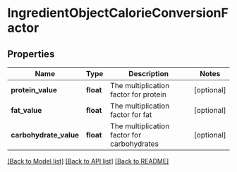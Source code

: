 # IngredientObjectCalorieConversionFactor

## Properties
Name | Type | Description | Notes
------------ | ------------- | ------------- | -------------
**protein_value** | **float** | The multiplication factor for protein | [optional] 
**fat_value** | **float** | The multiplication factor for fat | [optional] 
**carbohydrate_value** | **float** | The multiplication factor for carbohydrates | [optional] 

[[Back to Model list]](../README.md#documentation-for-models) [[Back to API list]](../README.md#documentation-for-api-endpoints) [[Back to README]](../README.md)

